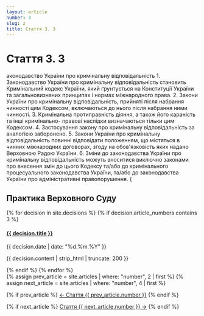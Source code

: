 ```yaml
---
layout: article
number: 3
slug: z
title: Стаття 3. З
---
```


# Стаття 3. З

аконодавство України про кримінальну відповідальність 1. Законодавство України про кримінальну відповідальність становить Кримінальний кодекс України, який ґрунтується на Конституції України та загальновизнаних принципах і нормах міжнародного права. 2. Закони України про кримінальну відповідальність, прийняті після набрання чинності цим Кодексом, включаються до нього після набрання ними чинності. 3. Кримінальна протиправність діяння, а також його караність та інші кримінально- правові наслідки визначаються тільки цим Кодексом. 4. Застосування закону про кримінальну відповідальність за аналогією заборонено. 5. Закони України про кримінальну відповідальність повинні відповідати положенням, що містяться в чинних міжнародних договорах, згоду на обов'язковість яких надано Верховною Радою України. 6. Зміни до законодавства України про кримінальну відповідальність можуть вноситися виключно законами про внесення змін до цього Кодексу та/або до кримінального процесуального законодавства України, та/або до законодавства України про адміністративні правопорушення. {

## Практика Верховного Суду

<div class="decisions-container">
{% for decision in site.decisions %}
  {% if decision.article_numbers contains 3 %}
    <div class="decision-item">
      <h4><a href="{{ decision.url }}">{{ decision.title }}</a></h4>
      <p class="decision-date">{{ decision.date | date: "%d.%m.%Y" }}</p>
      <p class="decision-excerpt">{{ decision.content | strip_html | truncate: 200 }}</p>
    </div>
  {% endif %}
{% endfor %}
</div>

<div class="article-navigation">
  {% assign prev_article = site.articles | where: "number", 2 | first %}
  {% assign next_article = site.articles | where: "number", 4 | first %}
  
  {% if prev_article %}
    <a href="{{ prev_article.url }}" class="prev-article">← Стаття {{ prev_article.number }}</a>
  {% endif %}
  
  {% if next_article %}
    <a href="{{ next_article.url }}" class="next-article">Стаття {{ next_article.number }} →</a>
  {% endif %}
</div>
